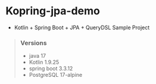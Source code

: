# Kopring-jpa-demo 
- Kotlin + Spring Boot + JPA + QueryDSL Sample Project

> ### Versions
> - java 17
> - Kotlin 1.9.25
> - spring boot 3.3.12
> - PostgreSQL 17-alpine


